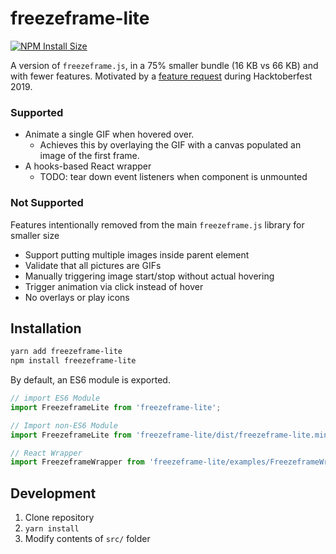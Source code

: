 # freezeframe-lite

[![NPM Install Size][install-size-image]][install-size-url]

A version of `freezeframe.js`, in a 75% smaller bundle (16 KB vs 66 KB) and with fewer features. Motivated by a [feature request](https://github.com/lbryio/lbry-desktop/pull/2986) during Hacktoberfest 2019.

### Supported

- Animate a single GIF when hovered over.
  - Achieves this by overlaying the GIF with a canvas populated an image of the first frame.
- A hooks-based React wrapper
  - TODO: tear down event listeners when component is unmounted

### Not Supported

Features intentionally removed from the main `freezeframe.js` library for smaller size

- Support putting multiple images inside parent element
- Validate that all pictures are GIFs
- Manually triggering image start/stop without actual hovering
- Trigger animation via click instead of hover
- No overlays or play icons

## Installation

```bash
yarn add freezeframe-lite
npm install freezeframe-lite
```

By default, an ES6 module is exported.

```js
// import ES6 Module
import FreezeframeLite from 'freezeframe-lite';

// Import non-ES6 Module
import FreezeframeLite from 'freezeframe-lite/dist/freezeframe-lite.min';

// React Wrapper
import FreezeframeWrapper from 'freezeframe-lite/examples/FreezeframeWrapper';
```

## Development

1. Clone repository
2. `yarn install`
3. Modify contents of `src/` folder



[install-size-image]: https://img.shields.io/bundlephobia/min/freezeframe-lite
[install-size-url]: https://bundlephobia.com/result?p=freezeframe-lite

